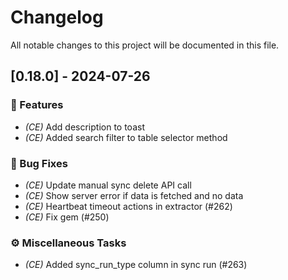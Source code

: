 # Changelog

All notable changes to this project will be documented in this file.

## [0.18.0] - 2024-07-26

### 🚀 Features

- *(CE)* Add description to toast
- *(CE)* Added search filter to table selector method

### 🐛 Bug Fixes

- *(CE)* Update manual sync delete API call 
- *(CE)* Show server error if data is fetched and no data
- *(CE)* Heartbeat timeout actions in extractor (#262)
- *(CE)* Fix gem (#250)

### ⚙️ Miscellaneous Tasks

- *(CE)* Added sync_run_type column in sync run (#263)

<!-- generated by git-cliff -->
